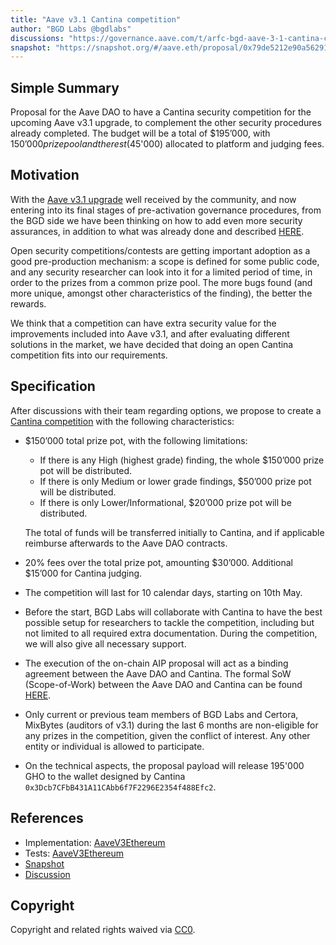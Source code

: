 ```yaml
---
title: "Aave v3.1 Cantina competition"
author: "BGD Labs @bgdlabs"
discussions: "https://governance.aave.com/t/arfc-bgd-aave-3-1-cantina-competition/17485"
snapshot: "https://snapshot.org/#/aave.eth/proposal/0x79de5212e90a562918f72d47809bba5af1221cce4a8cd6dd38b89f38984e90ee"
---
```


## Simple Summary

Proposal for the Aave DAO to have a Cantina security competition for the upcoming Aave v3.1 upgrade, to complement the other security procedures already completed.
The budget will be a total of $195’000, with $150’000 prize pool and the rest ($45'000) allocated to platform and judging fees.

## Motivation

With the [Aave v3.1 upgrade](https://governance.aave.com/t/bgd-aave-v3-1-and-aave-origin/17305) well received by the community, and now entering into its final stages of pre-activation governance procedures, from the BGD side we have been thinking on how to add even more security assurances, in addition to what was already done and described [HERE](https://governance.aave.com/t/bgd-aave-v3-1-and-aave-origin/17305#security-16).

Open security competitions/contests are getting important adoption as a good pre-production mechanism: a scope is defined for some public code, and any security researcher can look into it for a limited period of time, in order to the prizes from a common prize pool. The more bugs found (and more unique, amongst other characteristics of the finding), the better the rewards.

We think that a competition can have extra security value for the improvements included into Aave v3.1, and after evaluating different solutions in the market, we have decided that doing an open Cantina competition fits into our requirements.

## Specification

After discussions with their team regarding options, we propose to create a [Cantina competition]((https://cantina.xyz/competitions)) with the following characteristics:

- $150’000 total prize pot, with the following limitations:

  - If there is any High (highest grade) finding, the whole $150’000 prize pot will be distributed.
  - If there is only Medium or lower grade findings, $50’000 prize pot will be distributed.
  - If there is only Lower/Informational, $20’000 prize pot will be distributed.
  
  The total of funds will be transferred initially to Cantina, and if applicable reimburse afterwards to the Aave DAO contracts.

- 20% fees over the total prize pot, amounting $30’000. Additional $15’000 for Cantina judging.

- The competition will last for 10 calendar days, starting on 10th May.

- Before the start, BGD Labs will collaborate with Cantina to have the best possible setup for researchers to tackle the competition, including but not limited to all required extra documentation. During the competition, we will also give all necessary support.

- The execution of the on-chain AIP proposal will act as a binding agreement between the Aave DAO and Cantina. The formal SoW (Scope-of-Work) between the Aave DAO and Cantina can be found [HERE]().

- Only current or previous team members of BGD Labs and Certora, MixBytes (auditors of v3.1) during the last 6 months are non-eligible for any prizes in the competition, given the conflict of interest. Any other entity or individual is allowed to participate.

- On the technical aspects, the proposal payload will release 195'000 GHO to the wallet designed by Cantina `0x3Dcb7CFbB431A11CAbb6f7F2296E2354f488Efc2`.

## References

- Implementation: [AaveV3Ethereum](https://github.com/bgd-labs/aave-proposals-v3/blob/main/src/20240503_AaveV3Ethereum_AaveV31CantinaCompetition/AaveV3Ethereum_AaveV31CantinaCompetition_20240503.sol)
- Tests: [AaveV3Ethereum](https://github.com/bgd-labs/aave-proposals-v3/blob/main/src/20240503_AaveV3Ethereum_AaveV31CantinaCompetition/AaveV3Ethereum_AaveV31CantinaCompetition_20240503.t.sol)
- [Snapshot](https://snapshot.org/#/aave.eth/proposal/0x79de5212e90a562918f72d47809bba5af1221cce4a8cd6dd38b89f38984e90ee)
- [Discussion](https://governance.aave.com/t/arfc-bgd-aave-3-1-cantina-competition/17485)

## Copyright

Copyright and related rights waived via [CC0](https://creativecommons.org/publicdomain/zero/1.0/).
